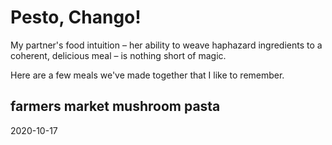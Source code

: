 # Pesto, Chango!

My partner's food intuition – her ability to weave haphazard ingredients to a coherent, 
delicious meal – is nothing short of magic. 

Here are a few meals we've made together that I like to remember.

## farmers market mushroom pasta
2020-10-17

<div class="pa-gallery-player-widget"
  data-link="https://photos.app.goo.gl/mJ4LYW3Vp8TKij317"
  data-title="farmers market mushroom pasta"
  data-description="pasta dinner after a trip to the local farmer's market"
  data-background-color="#1f2520"
  data-delay="4">
  <object data="https://lh3.googleusercontent.com/a91bBpLHIQBRI9fJ3qrYT1mWQiftWIOho4WjdueH1ZAKhx4cfsN5csgQsbIwJAJdz8-4Ksm2aGWGdSNVAA37e72cgtpnckYz9OlMMqu0uOarxrbA_d6z6wjiudrhLGv5UitLv9vk42s=w1920-h1080"></object>
  <object data="https://lh3.googleusercontent.com/u7jwi6FKROhMpwDu-XqXkesC8Eghrr7WZvBkFRjX-ZskzFURBL5a1fRiopTTq0rBZXK_lquO0h409weXCIEN22JDJygIvwruBYjENkRd4F7LQtzWoEYfB9qwHjxarKQ7tM1YYF7TtKk=w1920-h1080"></object>
  <object data="https://lh3.googleusercontent.com/ncfm9LQMqmP3YwDWTPJIF4yBz1ehQuMtLJhEnms37AXx0_v8zPW0C6CTkhYhWqqpPQRo-d8I-2JtL-yMH_PhZiMikIqvLPeJoFkrWzssTkltDZcmiuEdWBbcRUAIVmZU1lXSVTulhw0=w1920-h1080"></object>
  <object data="https://lh3.googleusercontent.com/CJFoq0VaqQO-JJv-ipBWJaYZ1ca0LG8I1lP8KoI_hsmejS58kTRf7iCnyF7oInMnrPdy0LSEGlo6CD_XCgMCMsAsUHGAMxAVJQaislL1qZ9obgC7mIdnwBAErFgabqr2SPqzGI6hzGg=w1920-h1080"></object>
  <object data="https://lh3.googleusercontent.com/H45UWSIjC0683jYNrMhcHdJNYGfnNal7fmAuNsQ5_9v0SMw1imYFJoypAhuBa0OaHrVMpSD7X-yX_XGJu1IeBugp_Pah4j0uwxcNJr6YSCqyTDiDBdB52Tlw98u6EZ4GeqsRekX2gnI=w1920-h1080"></object>
  <object data="https://lh3.googleusercontent.com/w6VeI-Pe69ec0SbnED6bipE1o4mfaqeP2aamPHrCepIYoS7sM0gvfPLshkArdrYXYQ2QEevukkrhdCc_TExQ735cdnnaFxNbIL3H6O_MbX3ObB73BlG2ijxF8Xju3Ar9gKwYZjlWyC8=w1920-h1080"></object>
  <object data="https://lh3.googleusercontent.com/cwgVHhBeA-x6I-PmvMQg4b-PO6FdVL9K1d2I_LOh0YfkjI4kcVp65HMaHNKN62NuKp_HuhiRBPnePUqgmuxnEkWiaeGMMR1mkxQvqLoRQn6zhRbyyQZrk2LwFJd3t7pYw5MnjiK-f4I=w1920-h1080"></object>
  <object data="https://lh3.googleusercontent.com/kcRbJzzs3s5mLU4VflE-5arX1Q1grcdNyohuyGyaY8sovK5nl7_8LCn_7XEkTF2h08AHTrGFOPRunzfWpDOiM37XGK01rQtz1cbox7MQs1Bhla5B15RJbh-FTaxUFNYPh8N65GaznoA=w1920-h1080"></object>
  <object data="https://lh3.googleusercontent.com/MPZ35gIWYHngDldMziSxNqNJRapKBkraaSTM88g6Otperi5aSBiu7C_l33YDmvs2PkbJN0hI82OiYEOofjknsfjFxU6UskL_1M3EeGJ5WCf-4712PvvMvMrXvHEbbC52HJEfqNuqKoI=w1920-h1080"></object>
  <object data="https://lh3.googleusercontent.com/0Yn9qG0loOTLIXj1QqoKPbDbp18BppdSyinbOJCVkI128GOqKe62iPv5mnQ9W1MWE8KvxTlYyN4fBKiOvFELI6FzHK0q8nJX5ovXfiqdh5tVSSp__wdH4OMOkvG8vYWzOtI1o_-zavU=w1920-h1080"></object>
  <object data="https://lh3.googleusercontent.com/yjbfhmVHTFSndGY4DMeIj_ZOUj5PQlj9P-st2jqwnK638ullwar8-bU3DLpkBPRYzVprnq7lHP3h5tv7maHOIGDr3AcqhkxYQL1l06iB9KxSOwdTPwQj49oKacf8qRUn7GjdFXF1FBg=w1920-h1080"></object>
  <object data="https://lh3.googleusercontent.com/YC1Y87uE2jkkrJ8z_rVaN-ArUXowO4awQJQG-XA9vyx3W3BPYzbvxYucvuhs2b2rFC8qElI1ul7_JyYiaS2kCDonn1cvGoXd7VC53ltYrby7OtbXrd7dBaK0JPxsN5j1LwFgIiXg_uA=w1920-h1080"></object>
  <object data="https://lh3.googleusercontent.com/fI_6BimAd6FdWu5xlYjZ0i595t2V3oslB0ZcNhObQXpfIdg2s0VskxrQ8TKOjzNvLzZMZMwiZq4-nwDFvq9zm6PpfuPAJ50kTa9sCLmye1-he1IqHleDgcG60x6d3eLW-z2GlJS1GPg=w1920-h1080"></object>
  <object data="https://lh3.googleusercontent.com/cWRxa1KQKypNKvPAs7gMcjaelfqjG3UyuflLCaHnFj50Vh71yOl_75yEChJCyYdsNZEsP1R7bWJ8zM0hQnqWwyuF-k6lDSfgqDMd86Ttd7P1nySe6SNmPyCTxOqfjDUY8a77bxxXC9A=w1920-h1080"></object>
  <object data="https://lh3.googleusercontent.com/fh7ulGgL6RvM9ZchrQ__c58SjmCyRDW3gdmCU_fEBV3Crm8bB2MIyEM8z81jfNC6OwmNydZvr4ToKU0W5WvfWF6Rt715WwkdWe2bKKIjg3PxDGOcyIu6WGpSdkBtavyf9J42DORKZ1Q=w1920-h1080"></object>
  <object data="https://lh3.googleusercontent.com/ZAG6kSI7tXTPANKGZsgto3UZaBHw2y6BD6oNf541eFJDewAD6IvlBGwzH3lTJnYxnXQxBIGpJEjxRCqcRkGhdZUmy_CrClkVRdiWo9rG1s-HXhXmyPYvjZv0Kknu_e0_4uk16FoQTuY=w1920-h1080"></object>
  <object data="https://lh3.googleusercontent.com/5rXYdpN-zWlXwXC20NZbhsyNftke-p5RJ9VOBVpaWcbkQmzPAchS-A3uPYsg0kjD6r2srP-AX6C5P6qOhOEnVVkChb88YvjN5K3L5glmzT0mE6mtwMtgs0TLZ_8WGhsQ5DUHVOhauJg=w1920-h1080"></object>
  <object data="https://lh3.googleusercontent.com/olDL-Hqlr_lIY1ufLw82mC1i-JyNZv7zBrdMPvYFql01Om6OmCj1lLiKWB8_QtvqK5xW1PZzyt2dtSNUF6dwN3BeuuRQ2yOtHQ23-1KY1ZVvnatZWae_Rr-oWGHQ84I07As0p1ioAs0=w1920-h1080"></object>
  <object data="https://lh3.googleusercontent.com/vhE471qYmDqQ9WskPH7h-tiKgtzp62f4yxOKc7v4G0SE-H-WTEiAKegNoy9fL-i4W5tkyho7nMie7we3Ad78L0YIfdeI3sq904LhXIem9b9ScvGlxsxlUcGl0LjxuSiKjTFvIYX1JuU=w1920-h1080"></object>
  <object data="https://lh3.googleusercontent.com/p5OuEvIP7nNYciC_IKZ8jAzIL8At8PpwWmVFLP8b4sIyA9FI5mvRqsZxxyVGagvHMB-cT-l6GqufuNsKHOgNbCLqLZsdEkdwZRJUGoUAwBZ_q22u5V43g0-_Aw4KQ6P9bT5W4ThZew8=w1920-h1080"></object>
  <object data="https://lh3.googleusercontent.com/n6tdGn6nHkl9AdV0bxcn1DGxE5WFIrDg0ka1tUeMjf9PRQkHUpY88cAW2k6OikmOWei3UAAPTj62mv5B9b1PgNWE9Lh9iJMiJrDYDnUrfy9JYJqimaakGeZYGIGt1IzBINFks5WrI_E=w1920-h1080"></object>
  <object data="https://lh3.googleusercontent.com/rTIcjdpfyT5cl-ABVPLdhCWKMgxyIxJnrxegBCi9B4DNG5hfD4ishWyC7Bekin84R3tseIe6h-3G_Dc-Nm3itJCpUbVjBjpuV4uWKI503PA7q0hd-1vG76vFrGeQnKLmaoI3SB-YOuk=w1920-h1080"></object>
  <object data="https://lh3.googleusercontent.com/bw0OHnNzbrfkiU0IMiIjMXXVLHC4qzxqBSaYThDolHrWuyNfZL7HPI_pU52PXPNvGLaGEmRlOVkQhQqi5IvxVAeSzEELcKDmtFaiWVzmTwU5oUbkGqDw9nbMZx50Gw_5QDI-9h7UdHw=w1920-h1080"></object>
  <object data="https://lh3.googleusercontent.com/FMSV4TfcAtVggVHtTpFepbPkGLtZU-GwDobQEc7EP03be9i7iL-5bdpXKQE4NGN3ZkcJ3zQbRZfGjB4USSJuz231y64fiIqT6d-XpNOz0SW5yF5_bQKprfxhdIv26ya17kMNWMeXCGI=w1920-h1080"></object>
  <object data="https://lh3.googleusercontent.com/8MMOKjfpRtUyixYQQpo32rreEOcz1SOAyxpW1E4mV16jjelje8Io19j3kQvryqgSgRdtSvnbE4GDkHAgbWwJaUz5oKIAz3FILyr2K4oayryomO72BR0JmlCVTRFbahYrpjR7JgYb244=w1920-h1080"></object>
  <object data="https://lh3.googleusercontent.com/oqAEBeh6o8iBKA77N7ly1IuW2QEO3rIwba0Lb-WU7a3Ge_L7bCZW11B6dlYyw8YWsB_3pLYNRzGN-Uvcxdb8Po8RxlfJ2zPOLj_dxKBC6Z-g_GL3cJelpdUNBkchgvnhUPPxJZpiN3c=w1920-h1080"></object>
  <object data="https://lh3.googleusercontent.com/wA6bMXFM4oOv8EjE9i1QSMMU8y94Nh50nYw57vgKuu_YEjSIyyqJzMSV7HZuypoSHLXn1iv5DZ07A4ATCN5xug6o148wch023uLM35kNufZHS0OI_shN7-ywEKX9W5MRF0sb7S4zkkg=w1920-h1080"></object>
  <object data="https://lh3.googleusercontent.com/sldWq1pzaFpRxcQVUHml4B0BuB_3Hg4QmV8s-Aso72ZYtHlxUHP3KPLnK-F9_fnf0KMjkseADPLfB2yi3EZAvrVY0SoFwdx9xYcx1gMj_zG_PRHT3e3hfGuyAv7VLJJaZ75_ixNlj-A=w1920-h1080"></object>
</div>

<script src="https://cdn.jsdelivr.net/npm/publicalbum@latest/embed-ui.min.js" async></script>
<!--stackedit_data:
eyJoaXN0b3J5IjpbLTg1OTUyMTI4OF19
-->